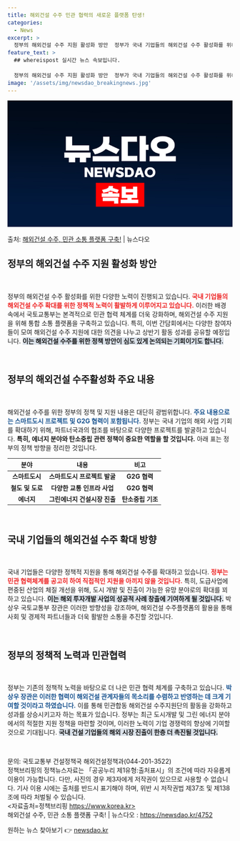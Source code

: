 ```yaml
---
title: 해외건설 수주 민관 협력의 새로운 플랫폼 탄생!
categories:
  - News
excerpt: >
  정부의 해외건설 수주 지원 활성화 방안  정부가 국내 기업들의 해외건설 수주 활성화를 위해 소통 플랫폼을 구…
feature_text: >
  ## whereispost 실시간 뉴스 속보입니다.

  정부의 해외건설 수주 지원 활성화 방안  정부가 국내 기업들의 해외건설 수주 활성화를 위해 소통 플랫폼을 구…
image: '/assets/img/newsdao_breakingnews.jpg'
---
```


![뉴스다오 속보](/assets/img/newsdao_breakingnews.jpg)

<p>출처: <a href="https://newsdao.kr/4752" rel="dofollow">해외건설 수주, 민관 소통 플랫폼 구축!</a> | 뉴스다오</p>

<h2 data-ke-size="size26">정부의 해외건설 수주 지원 활성화 방안</h2>

<p data-ke-size="size16">&nbsp;</p>

정부의 해외건설 수주 활성화를 위한 다양한 노력이 진행되고 있습니다. <b><span style="color: #ee2323;">국내 기업들의 해외건설 수주 확대를 위한 정책적 노력이 활발하게 이루어지고 있습니다.</span></b> 이러한 배경 속에서 국토교통부는 본격적으로 민관 협력 체계를 더욱 강화하며, 해외건설 수주 지원을 위해 통합 소통 플랫폼을 구축하고 있습니다. 특히, 이번 간담회에서는 다양한 참여자들이 모여 해외건설 수주 지원에 대한 의견을 나누고 상반기 활동 성과를 공유할 예정입니다. <b><span style="background-color: #21538527;">이는 해외건설 수주를 위한 정책 방안이 심도 있게 논의되는 기회이기도 합니다.</span></b>

<p data-ke-size="size16">&nbsp;</p>

<h2 data-ke-size="size26">정부의 해외건설 수주활성화 주요 내용</h2>

<p data-ke-size="size16">&nbsp;</p>

해외건설 수주를 위한 정부의 정책 및 지원 내용은 대단히 광범위합니다. <b><span style="color: #1a5490;">주요 내용으로는 스마트도시 프로젝트 및 G2G 협력이 포함됩니다.</span></b> 정부는 국내 기업의 해외 사업 기회를 확대하기 위해, 파트너국과의 협조를 바탕으로 다양한 프로젝트를 발굴하고 있습니다. <b><span style="ee2323;">특히, 에너지 분야와 탄소중립 관련 정책이 중요한 역할을 할 것입니다.</span></b> 아래 표는 정부의 정책 방향을 정리한 것입니다.

<table style="width: 100%;">
    <thead>
        <tr>
            <th><b>분야</b></th>
            <th><b>내용</b></th>
            <th><b>비고</b></th>
        </tr>
    </thead>
    <tbody>
        <tr>
            <td style="text-align: center; height: 17px;"><b>스마트도시</b></td>
            <td style="text-align: center; height: 17px;"><b>스마트도시 프로젝트 발굴</b></td>
            <td style="text-align: center; height: 17px;"><b>G2G 협력</b></td>
        </tr>
        <tr>
            <td style="text-align: center; height: 17px;"><b>철도 및 도로</b></td>
            <td style="text-align: center; height: 17px;"><b>다양한 교통 인프라 사업</b></td>
            <td style="text-align: center; height: 17px;"><b>G2G 협력</b></td>
        </tr>
        <tr>
            <td style="text-align: center; height: 17px;"><b>에너지</b></td>
            <td style="text-align: center; height: 17px;"><b>그린에너지 건설시장 진출</b></td>
            <td style="text-align: center; height: 17px;"><b>탄소중립 기조</b></td>
        </tr>
    </tbody>
</table>

<p data-ke-size="size16">&nbsp;</p>

<h2 data-ke-size="size26">국내 기업들의 해외건설 수주 확대 방향</h2>

<p data-ke-size="size16">&nbsp;</p>

국내 기업들은 다양한 정책적 지원을 통해 해외건설 수주를 확대하고 있습니다. <b><span style="color: #ee2323;">정부는 민관 협력체계를 공고히 하여 직접적인 지원을 아끼지 않을 것입니다.</span></b> 특히, 도급사업에 편중된 산업의 체질 개선을 위해, 도시 개발 및 진출이 가능한 유망 분야로의 확대를 꾀하고 있습니다. <b><span style="background-color: #21538527;">이는 해외 투자개발 사업의 성공적 사례 창출에 기여하게 될 것입니다.</span></b> 박상우 국토교통부 장관은 이러한 방향성을 강조하며, 해외건설 수주플랫폼의 활용을 통해 사회 및 경제적 파트너들과 더욱 활발한 소통을 추진할 것입니다.

<p data-ke-size="size16">&nbsp;</p>

<h2 data-ke-size="size26">정부의 정책적 노력과 민관협력</h2>

<p data-ke-size="size16">&nbsp;</p>

정부는 기존의 정책적 노력을 바탕으로 더 나은 민관 협력 체계를 구축하고 있습니다. <b><span style="color: #1a5490;">박상우 장관은 이러한 협력이 해외건설 관계자들의 목소리를 수렴하고 반영하는 데 크게 기여할 것이라고 하였습니다.</span></b> 이를 통해 민관합동 해외건설 수주지원단의 활동을 강화하고 성과를 상승시키고자 하는 목표가 있습니다. 정부는 최근 도시개발 및 그린 에너지 분야에서의 적절한 지원 정책을 마련할 것이며, 이러한 노력이 기업 경쟁력의 향상에 기여할 것으로 기대됩니다. <b><span style="background-color: #21538527;">국내 건설 기업들의 해외 시장 진출이 한층 더 촉진될 것입니다.</span></b>

<p data-ke-size="size16">&nbsp;</p>

문의: 국토교통부 건설정책국 해외건설정책과(044-201-3522)  
정책브리핑의 정책뉴스자료는 「공공누리 제1유형:출처표시」의 조건에 따라 자유롭게 이용이 가능합니다. 다만, 사진의 경우 제3자에게 저작권이 있으므로 사용할 수 없습니다. 기사 이용 시에는 출처를 반드시 표기해야 하며, 위반 시 저작권법 제37조 및 제138조에 따라 처벌될 수 있습니다.  
<자료출처=정책브리핑 https://www.korea.kr>  
해외건설 수주, 민관 소통 플랫폼 구축! | 뉴스다오 : https://newsdao.kr/4752  
 

원하는 뉴스 찾아보기 👉 <a href="https://newsdao.kr" rel="dofollow">newsdao.kr</a>


